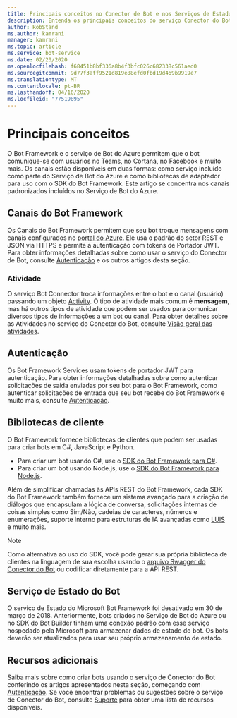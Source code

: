 ```yaml
---
title: Principais conceitos no Conector de Bot e nos Serviços de Estado do Bot – Serviço de Bot
description: Entenda os principais conceitos do serviço Conector do Bot e do serviço Estado do Bot do Bot Framework.
author: RobStand
ms.author: kamrani
manager: kamrani
ms.topic: article
ms.service: bot-service
ms.date: 02/20/2020
ms.openlocfilehash: f68451b8bf336a8b4f3bfc026c682338c561aed0
ms.sourcegitcommit: 9d77f3aff9521d819e88efd0fbd19d469b9919e7
ms.translationtype: MT
ms.contentlocale: pt-BR
ms.lasthandoff: 04/16/2020
ms.locfileid: "77519895"
---
```

# <a name="key-concepts"></a>Principais conceitos

O Bot Framework e o serviço de Bot do Azure permitem que o bot comunique-se com usuários no Teams, no Cortana, no Facebook e muito mais. Os canais estão disponíveis em duas formas: como serviço incluído como parte do Serviço de Bot do Azure e como bibliotecas de adaptador para uso com o SDK do Bot Framework. Este artigo se concentra nos canais padronizados incluídos no Serviço de Bot do Azure.

## <a name="bot-framework-channels"></a>Canais do Bot Framework

Os Canais do Bot Framework permitem que seu bot troque mensagens com canais configurados no [portal do Azure](https://portal.azure.com). Ele usa o padrão do setor REST e JSON via HTTPS e permite a autenticação com tokens de Portador JWT. Para obter informações detalhadas sobre como usar o serviço do Conector de Bot, consulte [Autenticação](bot-framework-rest-connector-authentication.md) e os outros artigos desta seção.

### <a name="activity"></a>Atividade

O serviço Bot Connector troca informações entre o bot e o canal (usuário) passando um objeto [Activity][Activity]. O tipo de atividade mais comum é **mensagem**, mas há outros tipos de atividade que podem ser usados para comunicar diversos tipos de informações a um bot ou canal. Para obter detalhes sobre as Atividades no serviço do Conector do Bot, consulte [Visão geral das atividades](https://aka.ms/botSpecs-activitySchema).

## <a name="authentication"></a>Autenticação

Os Bot Framework Services usam tokens de portador JWT para autenticação. Para obter informações detalhadas sobre como autenticar solicitações de saída enviadas por seu bot para o Bot Framework, como autenticar solicitações de entrada que seu bot recebe do Bot Framework e muito mais, consulte [Autenticação](bot-framework-rest-connector-authentication.md). 

## <a name="client-libraries"></a>Bibliotecas de cliente

O Bot Framework fornece bibliotecas de clientes que podem ser usadas para criar bots em C#, JavaScript e Python.

- Para criar um bot usando C#, use o [SDK do Bot Framework para C#](../dotnet/bot-builder-dotnet-overview.md). 
- Para criar um bot usando Node.js, use o [SDK do Bot Framework para Node.js](../nodejs/index.md). 

Além de simplificar chamadas às APIs REST do Bot Framework, cada SDK do Bot Framework também fornece um sistema avançado para a criação de diálogos que encapsulam a lógica de conversa, solicitações internas de coisas simples como Sim/Não, cadeias de caracteres, números e enumerações, suporte interno para estruturas de IA avançadas como <a href="https://www.luis.ai/" target="_blank">LUIS</a> e muito mais. 

> [!NOTE]
> Como alternativa ao uso do SDK, você pode gerar sua própria biblioteca de clientes na linguagem de sua escolha usando o <a href="https://aka.ms/connector-swagger-file" target="_blank">arquivo Swagger do Conector do Bot</a> ou codificar diretamente para a API REST.

## <a name="bot-state-service"></a>Serviço de Estado do Bot

O serviço de Estado do Microsoft Bot Framework foi desativado em 30 de março de 2018. Anteriormente, bots criados no Serviço de Bot do Azure ou no SDK do Bot Builder tinham uma conexão padrão com esse serviço hospedado pela Microsoft para armazenar dados de estado do bot. Os bots deverão ser atualizados para usar seu próprio armazenamento de estado.

## <a name="additional-resources"></a>Recursos adicionais

Saiba mais sobre como criar bots usando o serviço de Conector do Bot conferindo os artigos apresentados nesta seção, começando com [Autenticação](bot-framework-rest-connector-authentication.md). Se você encontrar problemas ou sugestões sobre o serviço de Conector do Bot, consulte [Suporte](../bot-service-resources-links-help.md) para obter uma lista de recursos disponíveis. 

[Activity]: bot-framework-rest-connector-api-reference.md#activity-object
